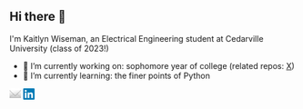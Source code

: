 ## Hi there 👋

I'm Kaitlyn Wiseman, an Electrical Engineering student at Cedarville University (class of 2023!)

- 🔭 I’m currently working on: sophomore year of college (related repos: [X](https://github.com/wisemankaitlyn/EGEE-2110-LaTeX))
- 🌱 I’m currently learning: the finer points of Python

[![email][2]][1]  [![linkedin][3]][4]

<!--### [✉](mailto:kaitlynwiseman@cedarville.edu)  |  [💼](https://www.linkedin.com/in/kaitlyn-wiseman/)-->

[1]: mailto:kaitlynwiseman@cedarville.edu
[2]: https://raw.githubusercontent.com/wisemankaitlyn/wisemankaitlyn/main/images/email.png
[3]: https://raw.githubusercontent.com/wisemankaitlyn/wisemankaitlyn/main/images/linkedin.png
[4]: https://www.linkedin.com/in/kaitlyn-wiseman/
